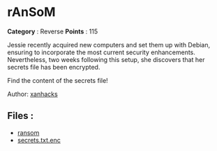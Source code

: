 # rAnSoM

**Category** : Reverse
**Points** : 115

Jessie recently acquired new computers and set them up with Debian, ensuring to incorporate the most current security enhancements. Nevertheless, two weeks following this setup, she discovers that her secrets file has been encrypted.

Find the content of the secrets file!

Author: [xanhacks](https://xanhacks.xyz)

## Files : 
 - [ransom](./ransom)
 - [secrets.txt.enc](./secrets.txt.enc)


